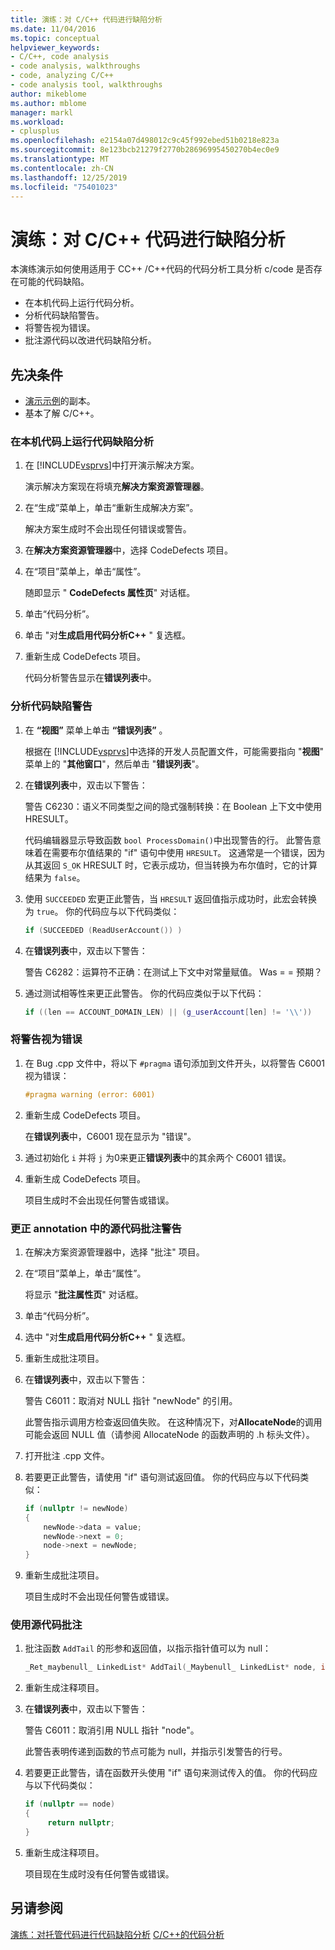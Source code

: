 ```yaml
---
title: 演练：对 C/C++ 代码进行缺陷分析
ms.date: 11/04/2016
ms.topic: conceptual
helpviewer_keywords:
- C/C++, code analysis
- code analysis, walkthroughs
- code, analyzing C/C++
- code analysis tool, walkthroughs
author: mikeblome
ms.author: mblome
manager: markl
ms.workload:
- cplusplus
ms.openlocfilehash: e2154a07d498012c9c45f992ebed51b0218e823a
ms.sourcegitcommit: 8e123bcb21279f2770b28696995450270b4ec0e9
ms.translationtype: MT
ms.contentlocale: zh-CN
ms.lasthandoff: 12/25/2019
ms.locfileid: "75401023"
---
```

# <a name="walkthrough-analyzing-cc-code-for-defects"></a>演练：对 C/C++ 代码进行缺陷分析

本演练演示如何使用适用于 CC++ /C++代码的代码分析工具分析 c/code 是否存在可能的代码缺陷。

- 在本机代码上运行代码分析。
- 分析代码缺陷警告。
- 将警告视为错误。
- 批注源代码以改进代码缺陷分析。

## <a name="prerequisites"></a>先决条件

- [演示示例](../code-quality/demo-sample.md)的副本。
- 基本了解 C/C++。

### <a name="to-run-code-defect-analysis-on-native-code"></a>在本机代码上运行代码缺陷分析

1. 在 [!INCLUDE[vsprvs](../code-quality/includes/vsprvs_md.md)]中打开演示解决方案。

     演示解决方案现在将填充**解决方案资源管理器**。

2. 在“生成”菜单上，单击“重新生成解决方案”。

     解决方案生成时不会出现任何错误或警告。

3. 在**解决方案资源管理器**中，选择 CodeDefects 项目。

4. 在“项目”菜单上，单击“属性”。

     随即显示 " **CodeDefects 属性页**" 对话框。

5. 单击“代码分析”。

6. 单击 "对**生成启用代码分析C++**  " 复选框。

7. 重新生成 CodeDefects 项目。

     代码分析警告显示在**错误列表**中。

### <a name="to-analyze-code-defect-warnings"></a>分析代码缺陷警告

1. 在 **“视图”** 菜单上单击 **“错误列表”** 。

     根据在 [!INCLUDE[vsprvs](../code-quality/includes/vsprvs_md.md)]中选择的开发人员配置文件，可能需要指向 "**视图**" 菜单上的 "**其他窗口**"，然后单击 "**错误列表**"。

2. 在**错误列表**中，双击以下警告：

     警告 C6230：语义不同类型之间的隐式强制转换：在 Boolean 上下文中使用 HRESULT。

     代码编辑器显示导致函数 `bool ProcessDomain()`中出现警告的行。 此警告意味着在需要布尔值结果的 "if" 语句中使用 `HRESULT`。  这通常是一个错误，因为从其返回 `S_OK` HRESULT 时，它表示成功，但当转换为布尔值时，它的计算结果为 `false`。

3. 使用 `SUCCEEDED` 宏更正此警告，当 `HRESULT` 返回值指示成功时，此宏会转换为 `true`。 你的代码应与以下代码类似：

   ```cpp
   if (SUCCEEDED (ReadUserAccount()) )
   ```

4. 在**错误列表**中，双击以下警告：

     警告 C6282：运算符不正确：在测试上下文中对常量赋值。 Was = = 预期？

5. 通过测试相等性来更正此警告。 你的代码应类似于以下代码：

   ```cpp
   if ((len == ACCOUNT_DOMAIN_LEN) || (g_userAccount[len] != '\\'))
   ```

### <a name="to-treat-warning-as-an-error"></a>将警告视为错误

1. 在 Bug .cpp 文件中，将以下 `#pragma` 语句添加到文件开头，以将警告 C6001 视为错误：

   ```cpp
   #pragma warning (error: 6001)
   ```

2. 重新生成 CodeDefects 项目。

     在**错误列表**中，C6001 现在显示为 "错误"。

3. 通过初始化 `i` 并将 `j` 为0来更正**错误列表**中的其余两个 C6001 错误。

4. 重新生成 CodeDefects 项目。

     项目生成时不会出现任何警告或错误。

### <a name="to-correct-the-source-code-annotation-warnings-in-annotationc"></a>更正 annotation 中的源代码批注警告

1. 在解决方案资源管理器中，选择 "批注" 项目。

2. 在“项目”菜单上，单击“属性”。

     将显示 "**批注属性页**" 对话框。

3. 单击“代码分析”。

4. 选中 "对**生成启用代码分析C++**  " 复选框。

5. 重新生成批注项目。

6. 在**错误列表**中，双击以下警告：

     警告 C6011：取消对 NULL 指针 "newNode" 的引用。

     此警告指示调用方检查返回值失败。 在这种情况下，对**AllocateNode**的调用可能会返回 NULL 值（请参阅 AllocateNode 的函数声明的 .h 标头文件）。

7. 打开批注 .cpp 文件。

8. 若要更正此警告，请使用 "if" 语句测试返回值。 你的代码应与以下代码类似：

   ```cpp
   if (nullptr != newNode)
   {
       newNode->data = value;
       newNode->next = 0;
       node->next = newNode;
   }
   ```

9. 重新生成批注项目。

     项目生成时不会出现任何警告或错误。

### <a name="to-use-source-code-annotation"></a>使用源代码批注

1. 批注函数 `AddTail` 的形参和返回值，以指示指针值可以为 null：

   ```cpp
   _Ret_maybenull_ LinkedList* AddTail(_Maybenull_ LinkedList* node, int value)
   ```

2. 重新生成注释项目。

3. 在**错误列表**中，双击以下警告：

     警告 C6011：取消引用 NULL 指针 "node"。

     此警告表明传递到函数的节点可能为 null，并指示引发警告的行号。

4. 若要更正此警告，请在函数开头使用 "if" 语句来测试传入的值。 你的代码应与以下代码类似：

   ```cpp
   if (nullptr == node)
   {
        return nullptr;
   }
   ```

5. 重新生成注释项目。

     项目现在生成时没有任何警告或错误。

## <a name="see-also"></a>另请参阅

[演练：对托管代码进行代码缺陷分析](../code-quality/walkthrough-analyzing-managed-code-for-code-defects.md)
[C/C++的代码分析](../code-quality/code-analysis-for-c-cpp-overview.md)
